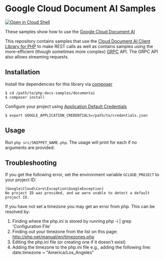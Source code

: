 # Google Cloud Document AI Samples

[![Open in Cloud Shell][shell_img]][shell_link]

[shell_img]: http://gstatic.com/cloudssh/images/open-btn.svg
[shell_link]: https://console.cloud.google.com/cloudshell/open?git_repo=https://github.com/googlecloudplatform/php-docs-samples&page=editor&working_dir=documentai

These samples show how to use the [Google Cloud Document AI][document-ai]

This repository contains samples that use the [Cloud Document AI Client
Library for PHP][google-cloud-php-documentai] to make REST calls as well as
contains samples using the more-efficient (though sometimes more
complex) [GRPC][grpc] API. The GRPC API also allows streaming requests.

## Installation

Install the dependencies for this library via [composer](https://getcomposer.org)

    $ cd /path/to/php-docs-samples/documentai
    $ composer install

Configure your project using [Application Default Credentials][adc]

    $ export GOOGLE_APPLICATION_CREDENTIALS=/path/to/credentials.json

## Usage

Run `php src/SNIPPET_NAME.php`. The usage will print for each if no arguments
are provided:

## Troubleshooting

If you get the following error, set the environment variable `GCLOUD_PROJECT` to your project ID:

```
[Google\Cloud\Core\Exception\GoogleException]
No project ID was provided, and we were unable to detect a default project ID.
```

If you have not set a timezone you may get an error from php. This can be resolved by:

  1. Finding where the php.ini is stored by running php -i | grep 'Configuration File'
  1. Finding out your timezone from the list on this page: http://php.net/manual/en/timezones.php
  1. Editing the php.ini file (or creating one if it doesn't exist)
  1. Adding the timezone to the php.ini file e.g., adding the following line: date.timezone = "America/Los_Angeles"

[document-ai]: https://cloud.google.com/document-ai/docs/overview
[google-cloud-php-documentai]: https://cloud.google.com/php/docs/reference/cloud-document-ai/latest
[grpc]: http://grpc.io
[adc]: https://developers.google.com/identity/protocols/application-default-credentials
